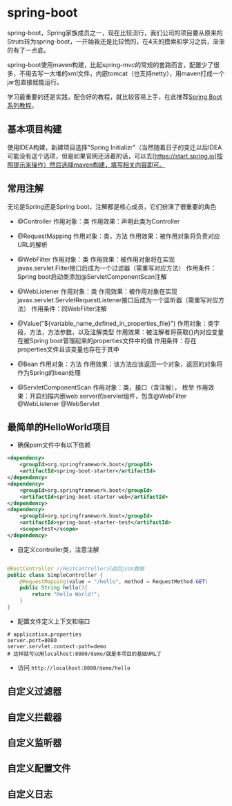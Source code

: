 # spring-boot
spring-boot，Spring家族成员之一，现在比较流行，我们公司的项目要从原来的Struts转为spring-boot，一开始我还是比较慌的，在4天的摸索和学习之后，渐渐的有了一点底。

spring-boot使用maven构建，比起spring-mvc的常规的套路而言，配置少了很多，不用去写一大堆的xml文件，内嵌tomcat（也支持netty），用maven打成一个jar包直接就能运行。

学习最重要的还是实践，配合好的教程，就比较容易上手，在此推荐[Spring Boot系列教程](https://blog.lqdev.cn/2018/07/11/springboot/chapter-zero/)。

## 基本项目构建

使用IDEA构建，新建项目选择"Spring Initializr"（当然随着日子的变迁以后IDEA可能没有这个选项，但是如果官网还活着的话，可以去[https://start.spring.io]按照提示来操作）然后选择maven构建，填写相关内容即可。

## 常用注解
无论是Spring还是Spring boot，注解都是核心成员，它们扮演了很重要的角色

* @Controller
   作用对象：类
   作用效果：声明此类为Controller

* @RequestMapping
  作用对象：类，方法
  作用效果：被作用对象将负责对应URL的解析

* @WebFilter
  作用对象：类
  作用效果：被作用对象将在实现javax.servlet.Filter接口后成为一个过滤器（需重写对应方法）
  作用条件：Spring boot启动类添加@ServletComponentScan注解

* @WebListener
  作用对象：类
  作用效果：被作用对象在实现javax.servlet.ServletRequestListener接口后成为一个监听器（需重写对应方法）
  作用条件：同WebFilter注解

* @Value("${variable_name_defined_in_properties_file}")
  作用对象：类字段，方法，方法参数，以及注解类型
  作用效果：被注解者将获取{}内对应变量在被Spring boot管理起来的properties文件中的值
  作用条件：存在properties文件且该变量也存在于其中

* @Bean
  作用对象：方法
  作用效果：该方法应该返回一个对象，返回的对象将作为Spring的bean处理

* @ServletComponentScan
  作用对象：类，接口（含注解）， 枚举
  作用效果：开启扫描内嵌web server的servlet组件，包含@WebFilter @WebListener @WebServlet

## 最简单的HelloWorld项目
* 确保pom文件中有以下依赖
```xml
<dependency>
    <groupId>org.springframework.boot</groupId>
    <artifactId>spring-boot-starter</artifactId>
</dependency>
<dependency>
    <groupId>org.springframework.boot</groupId>
    <artifactId>spring-boot-starter-web</artifactId>
</dependency>
<dependency>
    <groupId>org.springframework.boot</groupId>
    <artifactId>spring-boot-starter-test</artifactId>
    <scope>test</scope>
</dependency>
```

* 自定义controller类，注意注解
```java

@RestController //RestController只返回json数据
public class SimpleController {
    @RequestMapping(value = "/hello", method = RequestMethod.GET)
    public String hello(){
        return "Hello World!";
    }
}
```

* 配置文件定义上下文和端口
```
# application.properties
server.port=8080
server.servlet.context-path=demo
# 这样就可以用localhost:8080/demo/就是本项目的基础URL了
```

* 访问
`http://localhost:8080/demo/hello`

## 自定义过滤器

## 自定义拦截器

## 自定义监听器

## 自定义配置文件

## 自定义日志


